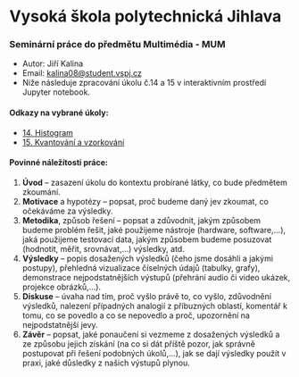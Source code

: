 # Vysoká škola polytechnická Jihlava
### Seminární práce do předmětu Multimédia - MUM

- Autor: Jiří Kalina  
- Email: kalina08@student.vspj.cz
- Níže následuje zpracování úkolu č.14 a 15 v interaktivním prostředí Jupyter notebook.

#### Odkazy na vybrané úkoly:
- [14. Histogram](https://github.com/JKalina08/mum_projekt/blob/main/ukol_14.ipynb)
- [15. Kvantování a vzorkování](https://github.com/JKalina08/mum_projekt/blob/main/ukol_15.ipynb)

#### Povinné náležítosti práce:
1. __Úvod__ – zasazení úkolu do kontextu probírané látky, co bude předmětem zkoumání.
2. __Motivace__ a hypotézy – popsat, proč budeme daný jev zkoumat, co očekáváme za výsledky.
3. __Metodika__, způsob řešení – popsat a zdůvodnit, jakým způsobem budeme problém řešit, jaké použijeme nástroje (hardware, software,...), jaká použijeme testovací data, jakým způsobem budeme posuzovat (hodnotit, měřit, srovnávat,...) výsledky, atd.
4. __Výsledky__ – popis dosažených výsledků (čeho jsme dosáhli a jakými postupy), přehledná vizualizace číselných údajů (tabulky, grafy), demonstrace nejpodstatnějších výstupů (přehrání audio či video ukázek, projekce obrázků,...).
5. __Diskuse__ – úvaha nad tím, proč vyšlo právě to, co vyšlo, zdůvodnění výsledků, nalezení případných analogií z příbuzných oblastí, komentář k tomu, co se povedlo a co se nepovedlo a proč, upozornění na nejpodstatnější jevy.
6. __Závěr__ – popsat, jaké ponaučení si vezmeme z dosažených výsledků a ze způsobu jejich získání (na co si dát příště pozor, jak správně postupovat při řešení podobných úkolů,...), jak se dají výsledky použít v praxi, jaké důsledky z našich výstupů plynou.